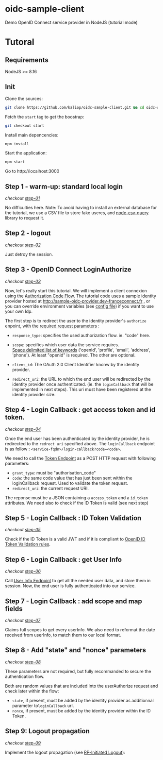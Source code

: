 # oidc-sample-client
Demo OpenID Connect service provider in NodeJS (tutorial mode)

# Tutoral

## Requirements

NodeJS >= 8.16

## Init

Clone the sources:
```bash
git clone https://github.com/kaliop/oidc-sample-client.git && cd oidc-sample-client
```

Fetch the `start` tag to get the boostrap:
```bash
git checkout start
```

Install main depencencies:
```bash
npm install
```

Start the application:
```bash
npm start
```

Go to http://localhost:3000

## Step 1 - warm-up: standard local login

*checkout [step-01](https://github.com/kaliop/oidc-sample-client/commit/b57a95ad4c33bc79eb734009f3c0087be1a6edba)*

No difficulties here.
Note: To avoid having to install an external database for the tutorial, we use a CSV file to store fake useres, and [node-csv-query](https://github.com/rdubigny/node-csv-query) library to request it.

## Step 2 - logout

*checkout [step-02](https://github.com/kaliop/oidc-sample-client/commit/810c326eb878504c4a7138a36ac5e56407ad641a)*

Just detroy the session.

## Step 3 - OpenID Connect LoginAuthorize

*checkout [step-03](https://github.com/kaliop/oidc-sample-client/commit/b293f9458551841fc71776755744691dc0adaa31)*

Now, let's really start this tutorial.
We will implement a client connexion using the [Authorization Code Flow](https://openid.net/specs/openid-connect-core-1_0.html#CodeFlowAuth).
The tutorial code uses a sample identity provider hosted at http://sample-oidc-provider.dev-franceconnect.fr , or you can override environment variables (see [config file](./config.js)) if you want to use your own Idp.

The first step is to redirect the user to the identity provider's `authorize` enpoint, with the [required request parameters](https://openid.net/specs/openid-connect-core-1_0.html#AuthRequest) :

* `response_type`: specifies the used authorization flow. ie. "code" here.

* `scope`: specifies which user data the service requires. <br>
[Space delimited list of keywords](https://openid.net/specs/openid-connect-core-1_0.html#ScopeClaims) ('openid', 'profile', 'email', 'address', 'phone'). At least "openid" is required. The other are optional.

* `client_id`: The OAuth 2.0 Client Identifier knonw by the identity provider.

* `redirect_uri`: the URL to which the end user will be redirected by the identity provider once authenticated. (ie. the `loginCallback` that will be implemented in next steps). This uri must have been registered at the identity provider size.

## Step 4 - Login Callback : get access token and id token.

*checkout [step-04](https://github.com/kaliop/oidc-sample-client/commit/50a397360f8e4f571baf2a87f768961ae32b7ec9)*

Once the end user has been authenticated by the identity provider, he is redirected to the `redrect_uri` specified above.
The `loginCallback` endpoint is as follow : `<service-fqdn>/login-callback?code=<code>`.

We need to call the [Token Endpoint](https://openid.net/specs/openid-connect-core-1_0.html#TokenEndpoint) as a POST HTTP request with following parameters:
* `grant_type`: must be "authorisation_code"
* `code`: the same code value that has just been sent within the loginCallback request. Used to validate the token request.
* `redirect_uri`: the current request URI.

The reponse must be a JSON containing a `access_token` and a `id_token` attributes.
We need also to check if the ID Token is valid (see next step)

## Step 5 - Login Callback : ID Token Validation

*checkout [step-05](https://github.com/kaliop/oidc-sample-client/commit/82e59bf42f60b06e0648995b2651bbb98d9d9c2c)*

Check if the ID Token is a valid JWT and if it is compliant to [OpenID ID Token Validation rules](https://openid.net/specs/openid-connect-core-1_0.html#IDTokenValidation).

## Step 6 - Login Callback : get User Info

*checkout [step-06](https://github.com/kaliop/oidc-sample-client/commit/237cb0286670bce71ab6722a86c9ef3290f75332)*

Call [User Info Endpoint](https://openid.net/specs/openid-connect-core-1_0.html#UserInfo) to get all the needed user data, and store them in session.
Now, the end user is fully authenticated into our service.

## Step 7 - Login Callback : add scope and map fields

*checkout [step-07](https://github.com/kaliop/oidc-sample-client/commit/f4bb796e3970cc070b8164b4f19c05cefdd1f7dd)*

Claims full scopes to get every userInfo.
We also need to reformat the date received from userInfo, to match them to our local format.

## Step 8 - Add "state" and "nonce" parameters

*checkout [step-08](https://github.com/kaliop/oidc-sample-client/commit/76ef13f0c5964f703b3e0ceb2b10cebca2472aec)*

These parameters are not required, but fully recommanded to secure the authentication flow.

Both are random values that are included into the userAuthorize request and check later within the flow:

* `state`, if present, must be added by the identity provider as additionnal parameter to`loginCallback` url.
* `nonce`, if present, must be added by the identity provider within the ID Token.

## Step 9: Logout propagation

*checkout [step-09](https://github.com/kaliop/oidc-sample-client/commit/a2cc84d5b98a33567d4ec548c0953d3fce43f7ea)*

Implement the logout propagation (see [RP-Initiated Logout](https://openid.net/specs/openid-connect-session-1_0.html#RPLogout)):
